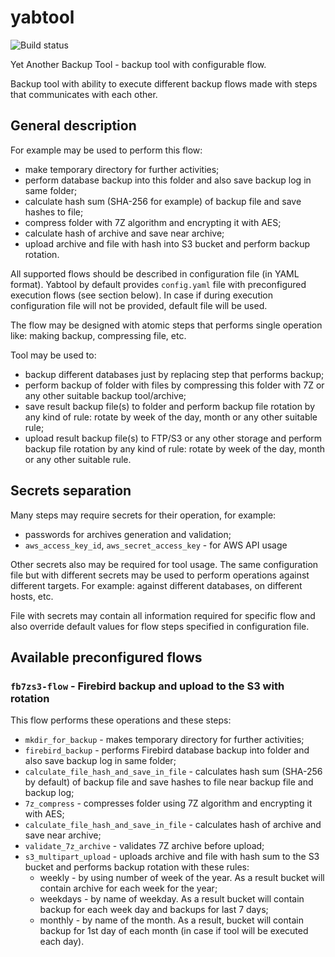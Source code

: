 # yabtool

![Build status](https://travis-ci.org/JFF-Bohdan/yabtool.svg?branch=master "Build status from Travis CI")

Yet Another Backup Tool - backup tool with configurable flow.

Backup tool with ability to execute different backup flows made with
steps that communicates with each other.

## General description

For example may be used to perform this flow:

- make temporary directory for further activities;
- perform database backup into this folder and also save backup log in same folder;
- calculate hash sum (SHA-256 for example) of backup file and save hashes to file;
- compress folder with 7Z algorithm and encrypting it with AES;
- calculate hash of archive and save near archive;
- upload archive and file with hash into S3 bucket and perform backup rotation.

All supported flows should be described in configuration file (in YAML format).
Yabtool by default provides `config.yaml` file with preconfigured execution
flows (see section below). In case if during execution configuration file
will not be provided, default file will be used.

The flow may be designed with atomic steps that performs single operation
like: making backup, compressing file, etc.

Tool may be used to:

- backup different databases just by replacing step
that performs backup;
- perform backup of folder with files by compressing this folder with
7Z or any other suitable backup tool/archive;
- save result backup file(s) to folder and perform backup file
rotation by any kind of rule: rotate by week of the day, month or any
other suitable rule;
- upload result backup file(s) to FTP/S3 or any other storage and
perform backup file rotation by any kind of rule: rotate by week of
the day, month or any other suitable rule.

## Secrets separation

Many steps may require secrets for their operation, for example:

- passwords for archives generation and validation;
- `aws_access_key_id`, `aws_secret_access_key`  - for AWS API usage

Other secrets also may be required for tool usage. The same configuration
file but with different secrets may be used to perform operations against
different targets. For example: against different databases, on different
hosts, etc.

File with secrets may contain all information required for specific flow and
also override default values for flow steps specified in configuration file.

## Available preconfigured flows

### **`fb7zs3-flow`** - Firebird backup and upload to the S3 with rotation

This flow performs these operations and these steps:

- `mkdir_for_backup` - makes temporary directory for further activities;
- `firebird_backup` - performs Firebird database backup into folder and
also save backup log in same folder;
- `calculate_file_hash_and_save_in_file` - calculates hash sum (SHA-256 by default)
of backup file and save hashes to file near backup file and backup log;
- `7z_compress` - compresses folder using 7Z algorithm and encrypting it with AES;
- `calculate_file_hash_and_save_in_file` - calculates hash of archive and save
near archive;
- `validate_7z_archive` - validates 7Z archive before upload;
- `s3_multipart_upload` - uploads archive and file with hash sum to the S3
bucket and performs backup rotation with these rules:
    - weekly - by using number of week of the year. As a result bucket
    will contain archive for each week for the year;
    - weekdays - by name of weekday. As a result bucket will contain
    backup for each week day and backups for last 7 days;
    - monthly - by name of the month. As a result, bucket will contain
    backup for 1st day of each month (in case if tool will be
    executed each day).
